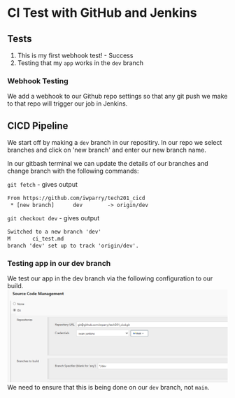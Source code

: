# CI Test with GitHub and Jenkins

## Tests
1. This is my first webhook test! - Success
2. Testing that my `app` works in the `dev` branch

### Webhook Testing 
We add a webhook to our Github repo settings so that any git push we make to that repo will trigger our job in Jenkins.

## CICD Pipeline
We start off by making a `dev` branch in our repositiry. In our repo we select branches and click on 'new branch' and enter our new branch name.

In our gitbash terminal we can update the details of our branches and change branch with the following commands:

`git fetch` - gives output
```
From https://github.com/iwparry/tech201_cicd
 * [new branch]      dev        -> origin/dev
```
`git checkout dev` - gives output
```
Switched to a new branch 'dev'
M       ci_test.md
branch 'dev' set up to track 'origin/dev'.
```

### Testing app in our dev branch
We test our app in the dev branch via the following configuration to our build.
![](images/jenkins-dev.png)
We need to ensure that this is being done on our `dev` branch, not `main`.

